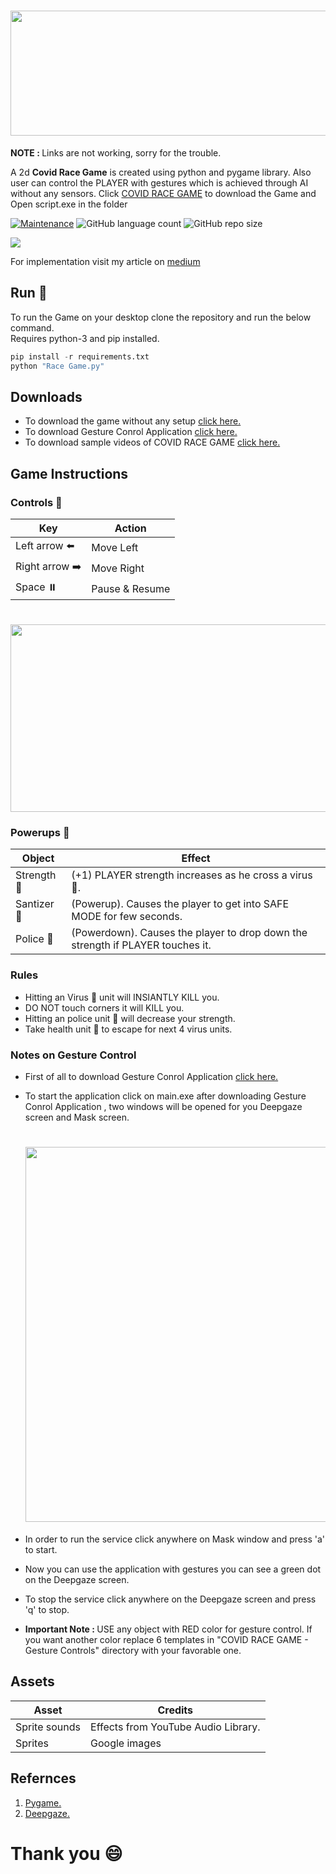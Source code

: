 # <img src="images/intro.JPG" height = "200px" width ="600px"/>

<b>NOTE : </b> Links are not working, sorry for the trouble.

A 2d <b>Covid Race Game</b> is created using python and pygame library. Also user can control the PLAYER with gestures which is achieved through AI without any sensors. Click [COVID RACE GAME](https://bit.ly/COVID-RACE-GAME-download-version1) to download the Game and Open script.exe in the folder

[![Maintenance](https://img.shields.io/badge/Maintained%3F-yes-green.svg)](https://github.com/developers-cosmos/COVID-Race-Game/graphs/commit-activity) ![GitHub language count](http://img.shields.io/github/languages/count/developers-cosmos/COVID-Race-Game) ![GitHub repo size](https://img.shields.io/github/repo-size/developers-cosmos/COVID-Race-Game)

<img src="6gif.gif"/>

For implementation visit my article on [medium](https://medium.com/towards-artificial-intelligence/how-i-developed-a-game-using-computer-vision-18409a39a1f3)

## Run :runner:

To run the Game on your desktop clone the repository and run the below command.<br>
Requires python-3 and pip installed.

```python
pip install -r requirements.txt
python "Race Game.py"
```
## Downloads

* To download the game without any setup [click here.](https://bit.ly/COVID-RACE-GAME-download-version1)
* To download Gesture Conrol Application [click here.](https://bit.ly/COVID-Race-Game-GestureControlAIapplication)
* To download sample videos of COVID RACE GAME [click here.](https://bit.ly/COVID-Race-Game-VideoDownload)


## Game Instructions

### Controls :game_die:

Key | Action
---|---
Left arrow  :arrow_left: | Move Left
Right arrow :arrow_right: | Move Right
Space ⏸️ | Pause & Resume

# <img src="images/dead.JPG" height = "300px" width ="600px"/>


### Powerups :tropical_drink:

Object | Effect
---|---
Strength 💪 | (+1) PLAYER strength increases as he cross a virus 🦠.
Santizer 🧴 | (Powerup). Causes the player to get into SAFE MODE for few seconds.
Police 👮 | (Powerdown). Causes the player to drop down the strength if PLAYER touches it.


### Rules

* Hitting an Virus 🦠 unit will INSIANTLY KILL you.
* DO NOT touch corners it will KILL you.
* Hitting an police unit 👮 will decrease your strength.
* Take health unit 🧴 to escape for next 4 virus units.


### Notes on Gesture Control

* First of all to download Gesture Conrol Application [click here.](https://bit.ly/COVID-Race-Game-GestureControlAIapplication)
* To start the application click on main.exe after downloading Gesture Conrol Application , two windows will be opened for you Deepgaze screen and Mask screen.
    # <img src="images/gesture.JPG" height = "600px" width ="600px"/>
* In order to run the service click anywhere on Mask window and press 'a' to start.
* Now you can use the application with gestures you can see a green dot on the Deepgaze screen.
* To stop the service click anywhere on the Deepgaze screen and press 'q' to stop.

* <b>Important Note : </b>USE any object with RED color for       gesture control. If you want another color replace 6 templates in "COVID RACE GAME - Gesture Controls" directory with your favorable one.

## Assets

Asset | Credits
---|---
Sprite sounds | Effects from YouTube Audio Library.
Sprites | Google images

## Refernces
 1. [Pygame.](https://realpython.com/pygame-a-primer/)
 2. [Deepgaze.](https://github.com/mpatacchiola/deepgaze)

# Thank you :smile:
